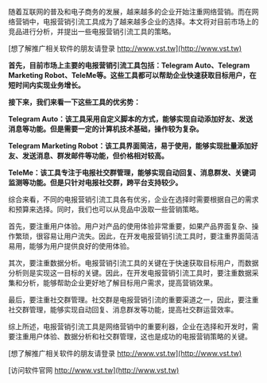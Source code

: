 随着互联网的普及和电子商务的发展，越来越多的企业开始注重网络营销。而在网络营销中，电报营销引流工具成为了越来越多企业的选择。本文将对目前市场上的竞品进行分析，并提出一些电报营销引流工具的策略。

[想了解推广相关软件的朋友请登录 http://www.vst.tw](http://www.vst.tw)

**首先，目前市场上主要的电报营销引流工具包括：Telegram Auto、Telegram Marketing Robot、TeleMe等。这些工具都可以帮助企业快速获取目标用户，在短时间内实现业务增长。**

**接下来，我们来看一下这些工具的优劣势：**

**Telegram Auto：该工具采用自定义脚本的方式，能够实现自动添加好友、发送消息等功能。但是需要一定的计算机技术基础，操作较为复杂。**

**Telegram Marketing Robot：该工具界面简洁，易于使用，能够实现批量添加好友、发送消息、群发邮件等功能，但价格相对较高。**

**TeleMe：该工具专注于电报社交群管理，能够实现自动回复、消息群发、关键词监测等功能。但是只针对电报社交群，跨平台支持较少。**

综合来看，不同的电报营销引流工具各有优劣，企业在选择时需要根据自己的需求和预算来选择。同时，我们也可以从竞品中汲取一些营销策略。

首先，要注重用户体验。用户对产品的使用体验非常重要，如果产品界面复杂、操作繁琐，很容易让用户流失。因此，在开发电报营销引流工具时，要注重界面简洁易用，能够为用户提供良好的使用体验。

其次，要注重数据分析。电报营销引流工具的关键在于快速获取目标用户，而数据分析则是实现这一目标的关键。因此，在开发电报营销引流工具时，要注重数据采集和分析，能够帮助企业更好地了解目标用户需求，提高营销效果。

最后，要注重社交群管理。社交群是电报营销引流的重要渠道之一，因此，要注重社交群管理，能够实现自动回复、消息群发等功能，提高社交群运营效率。

综上所述，电报营销引流工具是网络营销中的重要利器，企业在选择和开发时，需要注重用户体验、数据分析和社交群管理，这也是成功的电报营销策略的关键。

[想了解推广相关软件的朋友请登录 http://www.vst.tw](http://www.vst.tw)


[访问软件官网 http://www.vst.tw](http://www.vst.tw)
